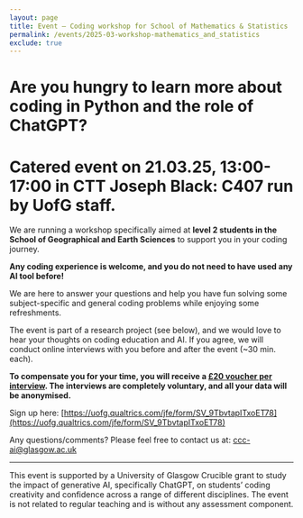 ```yaml
---
layout: page
title: Event — Coding workshop for School of Mathematics & Statistics 
permalink: /events/2025-03-workshop-mathematics_and_statistics
exclude: true
---
```


# Are you hungry to learn more about coding in Python and the role of ChatGPT?
# Catered event on **21.03.25, 13:00-17:00** in **CTT Joseph Black: C407** run by UofG staff.

We are running a workshop specifically aimed at **level 2 students in the School of Geographical and Earth Sciences** to support you in your coding journey.

**Any coding experience is welcome, and you do not need to have used any AI tool before!** 

We are here to answer your questions and help you have fun solving some subject-specific and general coding problems while enjoying some refreshments.

The event is part of a research project (see below), and we would love to hear your thoughts on coding education and AI. If you agree, we will conduct online interviews with you before and after the event (~30 min. each). 

**To compensate you for your time, you will receive a <ins>£20 voucher per interview</ins>. The interviews are completely voluntary, and all your data will be anonymised.**

Sign up here: [https://uofg.qualtrics.com/jfe/form/SV_9TbvtapITxoET78](https://uofg.qualtrics.com/jfe/form/SV_9TbvtapITxoET78)

Any questions/comments? Please feel free to contact us at: [ccc-ai@glasgow.ac.uk](mailto:ccc-ai@glasgow.ac.uk)

---

This event is supported by a University of Glasgow Crucible grant to study the impact of generative AI,
specifically ChatGPT, on students’ coding creativity and confidence across a range of different disciplines. The
event is not related to regular teaching and is without any assessment component.